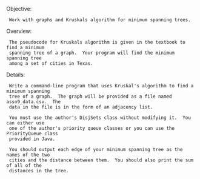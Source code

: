 
Objective:

     Work with graphs and Kruskals algorithm for minimum spanning trees.

Overview:

     The pseudocode for Kruskals algorithm is given in the textbook to find a minimum
     spanning tree of a graph.  Your program will find the minimum spanning tree
     among a set of cities in Texas.

Details:

     Write a command-line program that uses Kruskal's algorithm to find a minimum spanning
     tree of a graph.  The graph will be provided as a file named assn9_data.csv.  The
     data in the file is in the form of an adjacency list.

     You must use the author's DisjSets class without modifying it.  You can either use
     one of the author's priority queue classes or you can use the PriorityQueue class
     provided in Java.

     You should output each edge of your minimum spanning tree as the names of the two
     cities and the distance between them.  You should also print the sum of all of the
     distances in the tree.

